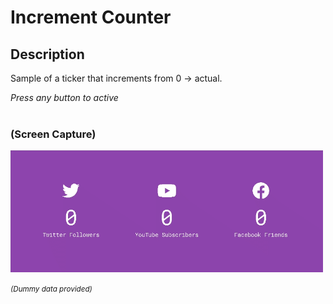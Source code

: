 # Increment Counter

## Description
Sample of a ticker that increments from 0 -> actual. 

*Press any button to active*
<br>
<br>
### (Screen Capture)
![Screenshot_Increment Counter](./assets/p15_screencap.gif)

<small>*(Dummy data provided)*</small>